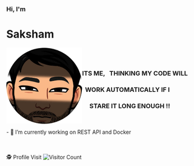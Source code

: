 ###  Hi, I'm <h1>Saksham</h1><img align="left" width="200" height="200" src="./Avatar/imageonline-co-roundcorner.png">
<br>
<br>
<p> <h3>ITS ME, &nbsp THINKING MY CODE WILL</h2>
    <h3> &nbsp WORK AUTOMATICALLY IF I </h2>
    <h3> &nbsp &nbsp &nbspSTARE IT LONG ENOUGH !!</h2>
</p>
<br>
<br>
- 🌱 I’m currently working on REST API and Docker 
<br>
<br>
<br>

🕵️ Profile Visit
![Visitor Count](https://profile-counter.glitch.me/{Saksham1611}/count.svg)

